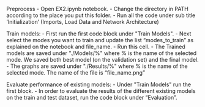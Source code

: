 
Preprocess
    - Open EX2.ipynb notebook.
    - Change the directory in PATH according to the place you put this folder.
    - Run all the code under sub title ‘Initialization’ (Imports, Load Data and Network Architecture)

Train models:
    - First run the first code block under "Train Models".
    - Next select the modes you want to train and update the list “modes_to_train” as explained on the notebook and file_name.
    - Run this cell.
    - The Trained models are saved under "./Models/%" where % is the name of the selected mode. We saved both best model (on the validation set) and the final model.
    - The graphs are saved under "./Results/%" where % is the name of the selected mode. The name of the file is “file_name.png”

Evaluate performance of existing models:
    - Under "Train Models" run the first block.
    - In order to evaluate the results of the different existing models on the train and test dataset, run the code block under “Evaluation”.
